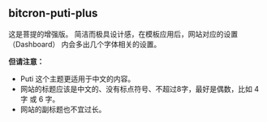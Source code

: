 ## bitcron-puti-plus

这是菩提的增强版。
简洁而极具设计感，在模板应用后，网站对应的设置 （Dashboard） 内会多出几个字体相关的设置。

**但请注意：**

- Puti 这个主题更适用于中文的内容。
- 网站的标题应该是中文的、没有标点符号、不超过8字，最好是偶数，比如 4 字 或 6 字。
- 网站的副标题也不宜过长。
